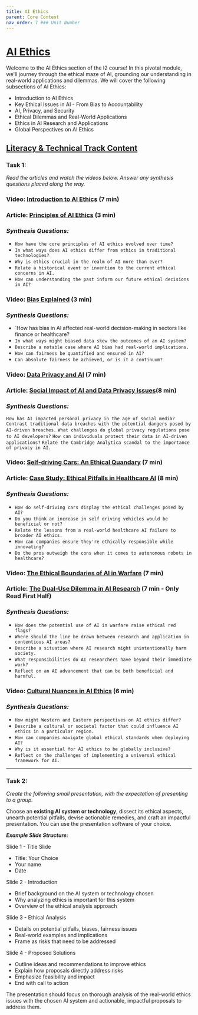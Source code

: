 ```yaml
---
title: AI Ethics
parent: Core Content
nav_order: 7 ### Unit Number
---
```


# <u>AI Ethics</u>

Welcome to the AI Ethics section of the I2 course! In this pivotal module, we'll journey through the ethical maze of AI, grounding our understanding in real-world applications and dilemmas. We will cover the following subsections of AI Ethics:
- Introduction to AI Ethics
- Key Ethical Issues in AI - From Bias to Accountability
- AI, Privacy, and Security
- Ethical Dilemmas and Real-World Applications
- Ethics in AI Research and Applications
- Global Perspectives on AI Ethics

## <u>Literacy & Technical Track Content</u>

### **Task 1:** 

*Read the articles and watch the videos below. Answer any synthesis questions placed along the way.*

### **Video:** [Introduction to AI Ethics](https://www.youtube.com/watch?v=VqFqWIqOB1g&ab_channel=UNESCO) (7 min)
### **Article:** [Principles of AI Ethics](https://www.prolific.com/blog/what-are-ai-ethics-5-principles-explained) (3 min)
### *Synthesis Questions:*
* `How have the core principles of AI ethics evolved over time?`
* `In what ways does AI ethics differ from ethics in traditional technologies?`
* `Why is ethics crucial in the realm of AI more than ever?`
* `Relate a historical event or invention to the current ethical concerns in AI.`
* `How can understanding the past inform our future ethical decisions in AI?`


### **Video:** [Bias Explained](https://www.youtube.com/watch?v=bWOUw8omUVg&ab_channel=TRTWorld) (3 min)
### *Synthesis Questions:*
* `How has bias in AI affected real-world decision-making in sectors like finance or healthcare?
* `In what ways might biased data skew the outcomes of an AI system?`
* `Describe a notable case where AI bias had real-world implications.`
* `How can fairness be quantified and ensured in AI?`
* `Can absolute fairness be achieved, or is it a continuum?`


### **Video:** [Data Privacy and AI](https://www.youtube.com/watch?v=q55Tusc-rxc&ab_channel=ForeignPolicyAssociation) (7 min)
### **Article:** [Social Impact of AI and Data Privacy Issues](https://www.red-gate.com/simple-talk/development/data-science-development/the-social-impact-of-artificial-intelligence-and-data-privacy-issues )(8 min)
### *Synthesis Questions:*
`How has AI impacted personal privacy in the age of social media?`
`Contrast traditional data breaches with the potential dangers posed by AI-driven breaches.`
`What challenges do global privacy regulations pose to AI developers?`
`How can individuals protect their data in AI-driven applications?`
`Relate the Cambridge Analytica scandal to the importance of privacy in AI.`


### **Video:** [Self-driving Cars: An Ethical Quandary](https://www.youtube.com/watch?v=ixIoDYVfKA0&ab_channel=TED-Ed) (7 min)
### **Article:** [Case Study: Ethical Pitfalls in Healthcare AI](https://www.facs.org/for-medical-professionals/news-publications/news-and-articles/bulletin/2023/february-2023-volume-108-issue-2/ethical-concerns-grow-as-ai-takes-on-greater-decision-making-role/) (8 min)
### *Synthesis Questions:*
* `How do self-driving cars display the ethical challenges posed by AI?`
* `Do you think an increase in self driving vehicles would be beneficial or not?`
* `Relate the lessons from a real-world healthcare AI failure to broader AI ethics.`
* `How can companies ensure they're ethically responsible while innovating?`
* `Do the pros outweigh the cons when it comes to autonomous robots in healthcare?`


### **Video:** [The Ethical Boundaries of AI in Warfare](https://www.youtube.com/watch?v=XAgXwUwQoPA&ab_channel=Veritasium) (7 min)
### **Article:** [The Dual-Use Dilemma in AI Research](https://www.adalovelaceinstitute.org/blog/ai-research-ethics-collective-problem/) (7 min - Only Read First Half)
### *Synthesis Questions:*
* `How does the potential use of AI in warfare raise ethical red flags?`
* `Where should the line be drawn between research and application in contentious AI areas?`
* `Describe a situation where AI research might unintentionally harm society.`
* `What responsibilities do AI researchers have beyond their immediate work?`
* `Reflect on an AI advancement that can be both beneficial and harmful.`


### **Video:** [Cultural Nuances in AI Ethics](https://www.youtube.com/watch?v=AiK0iYZuNS0&ab_channel=UNESCO) (6 min)
### *Synthesis Questions:*
* `How might Western and Eastern perspectives on AI ethics differ?`
* `Describe a cultural or societal factor that could influence AI ethics in a particular region.`
* `How can companies navigate global ethical standards when deploying AI?`
* `Why is it essential for AI ethics to be globally inclusive?`
* `Reflect on the challenges of implementing a universal ethical framework for AI.`


---

### **Task 2:** 

*Create the following small presentation, with the expectation of presenting to a group.*

Choose an **existing AI system or technology**, dissect its ethical aspects, unearth potential pitfalls, devise actionable remedies, and craft an impactful presentation. You can use the presentation software of your choice.

***Example Slide Structure:***

Slide 1 - Title Slide
- Title: Your Choice
- Your name
- Date

Slide 2 - Introduction
- Brief background on the AI system or technology chosen
- Why analyzing ethics is important for this system
- Overview of the ethical analysis approach

Slide 3 - Ethical Analysis
- Details on potential pitfalls, biases, fairness issues
- Real-world examples and implications
- Frame as risks that need to be addressed

Slide 4 - Proposed Solutions
- Outline ideas and recommendations to improve ethics
- Explain how proposals directly address risks
- Emphasize feasibility and impact
- End with call to action

The presentation should focus on thorough analysis of the real-world ethics issues with the chosen AI system and actionable, impactful proposals to address them.